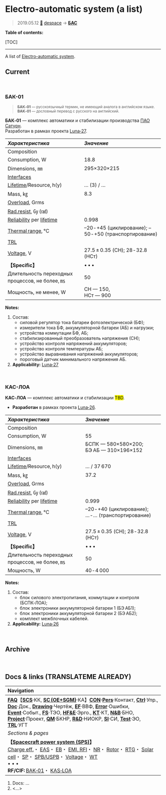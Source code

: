 # Electro-automatic system (a list)
> 2019.05.12 [🚀](../index/index.md) [despace](index.md) → **[БАС](eas.md)**

**Table of contents:**

[TOC]

---

A list of [Electro-automatic system](eas.md).

## Current



<p style="page-break-after:always"> </p>

### БАК-01
> <small>**БАК‑01** — русскоязычный термин, не имеющий аналога в английском языке. **BAK‑01** — дословный перевод с русского на английский.</small>

**БАК‑01** — комплекс автоматики и стабилизации производства [ПАО Сатурн](пао_сатурн.md).  
Разработан в рамках проекта [Luna‑27](луна_27.md).

|*Характеристика*|*Значение*|
|:-|:-|
|Composition| |
|Consumption, W|18.8|
|Dimensions, ㎜|295×320×215|
|[Interfaces](interface.md)| |
|[Lifetime](lifetime.md)/Resource, h(y)|… (3) / …|
|Mass, ㎏|8.3|
|[Overload](vibration.md), Grms| |
|[Rad.resist](ion_rad.md), ㏉ (㎭)| |
|[Reliability](qm.md) per [lifetime](lifetime.md)|0.998|
|[Thermal range](tcs.md), ℃|–20 ‑ +45 (циклирование); –50 ‑ +50 (транспортирование)|
|[TRL](trl.md)| |
|[Voltage](sps.md), V|27.5 ± 0.35 (СН); 28 ‑ 32.8 (НСт)|
|**【Specific】**|• • •|
|Длительность переходных процессов, не более, ㎳|50|
|Мощность, не менее, W|СН — 150,<br> НСт — 900|

**Notes:**

   1. Состав:
      - силовой регулятор тока батареи фотоэлектрической (БФ);
      - измерители тока БФ, аккумуляторной батареи (АБ) и нагрузки;
      - устройства коммутации БФ, АБ;
      - стабилизированный преобразователь напряжения (СН);
      - устройство контроля напряжений аккумуляторов;
      - устройство контроля температуры АБ;
      - устройство выравнивания напряжений аккумуляторов;
      - пороговый датчик минимального напряжения АБ.
   1. **Applicability:** [Luna‑27](луна_27.md)



<p style="page-break-after:always"> </p>

### КАС-ЛОА

**КАС‑ЛОА** — комплекс автоматики и стабилизации <mark>TBD</mark>.
   - **Разработан** в рамках проекта [Luna‑26](луна_26.md).

|*Характеристика*|*Значение*|
|:-|:-|
|Composition| |
|Consumption, W|55|
|Dimensions, ㎜|БСПК — 580×580×200; БЭ АБ — 310×196×152|
|[Interfaces](interface.md)| |
|[Lifetime](lifetime.md)/Resource, h(y)|… / 37 670|
|Mass, ㎏|37.2|
|[Overload](vibration.md), Grms| |
|[Rad.resist](ion_rad.md), ㏉ (㎭)| |
|[Reliability](qm.md) per [lifetime](lifetime.md)|0.999|
|[Thermal range](tcs.md), ℃|–20 ‑ +40 (циклирование); … ‑ … (транспортирование)|
|[TRL](trl.md)| |
|[Voltage](sps.md), V|27.5 ± 0.35 (СН); 28 ‑ 32.8 (НСт)|
|**【Specific】**|• • •|
|Длительность переходных процессов, не более, ㎳|50|
|Мощность, W|40 ‑ 4 000|

**Notes:**

   1. Состав:
      - блок силового электропитания, коммутации и контроля (БСПК‑ЛОА);
      - блок электроники аккумуляторной батареи 1 (БЭ АБ1);
      - блок электроники аккумуляторной батареи 2 (БЭ АБ2);
      - комплект межблочных кабелей.
   1. **Applicability:** [Luna‑26](луна_26.md)



<p style="page-break-after:always"> </p>

## Archive



<p style="page-break-after:always"> </p>

## Docs & links (TRANSLATEME ALREADY)
|Navigation|
|:-|
|**[FAQ](faq.md)**【**[SCS](scs.md)**·КК, **[SC (OE+SGM)](sc.md)**·КА】**[CON](contact.md)·[Pers](person.md)**·Контакт, **[Ctrl](control.md)**·Упр., **[Doc](doc.md)**·Док., **[Drawing](drawing.md)**·Чертёж, **[EF](ef.md)**·ВВФ, **[Error](error.md)**·Ошибки, **[Event](event.md)**·Событ., **[FS](fs.md)**·ТЭО, **[HF&E](hfe.md)**·Эрго., **[KT](kt.md)**·КТ, **[N&B](nnb.md)**·БНО, **[Project](project.md)**·Проект, **[QM](qm.md)**·БКНР, **[R&D](rnd.md)**·НИОКР, **[SI](si.md)**·СИ, **[Test](test.md)**·ЭО, **[TRL](trl.md)**·УГТ|
|*Sections & pages*|
|**【[Spacecraft power system (SPS)](sps.md)】**<br> [Charge eff.](charge_eff.md)・ [EAS](eas.md)・ [EB](eb.md)・ [EMI, RFI](emi.md)・ [NR](nr.md)・ [Rotor](iu.md)・ [RTG](rtg.md)・ [Solar cell](sp.md)・ [SP](sp.md)・ [SPB/USPB](suspb.md)・ [Voltage](sps.md)・ [WT](wt.md)<br>• • •<br> **RF/CIF:** [BAK‑01](eas_lst.md)・ [KAS‑LOA](eas_lst.md)|

   1. Docs: …
   1. <…>

